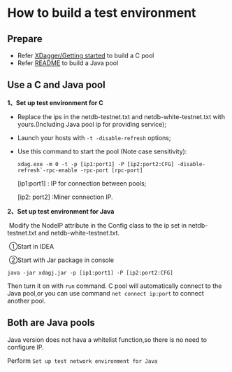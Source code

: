 # How to build a test environment

## Prepare

* Refer [XDagger/Getting started](https://github.com/XDagger/xdag/wiki/Getting-started) to build a C pool
* Refer [README](../README.md) to build a Java pool



## Use a C and Java pool

**1、Set up test environment for C** 

* Replace the ips in the netdb-testnet.txt and netdb-white-testnet.txt with yours.(Including Java pool ip for providing service);

* Launch your hosts with `-t -disable-refresh` options;

* Use this command to start the pool (Note case sensitivity):

  ```shell
  xdag.exe -m 0 -t -p [ip1:port1] -P [ip2:port2:CFG] -disable-refresh`-rpc-enable -rpc-port [rpc-port]
  ```

  [ip1:port1] : IP for connection between pools;

  [ip2: port2] :Miner connection IP.

**2、Set up test environment for Java**

​	Modify the NodeIP attribute in the Config class to the ip set in netdb-testnet.txt and netdb-white-testnet.txt.

​	①Start  in IDEA

​	②Start with Jar package in console

```shell
java -jar xdagj.jar -p [ip1:port1] -P [ip2:port2:CFG]
```

Then turn it on with  `run` command. C pool will automatically connect to the Java pool,or you can use command `net connect ip:port` to connect another pool.



## Both are Java pools

Java version does not hava a whitelist function,so there is no need to configure IP.

Perform  `Set up test network environment for Java`



